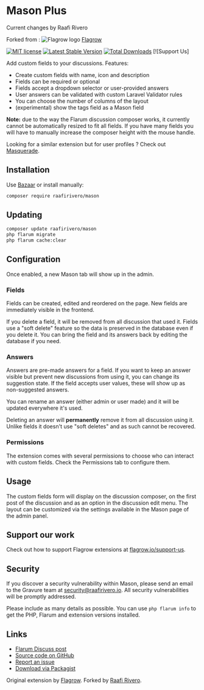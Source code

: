 # Mason Plus 

Current changes by Raafi Rivero

Forked from : ![Flagrow logo](https://avatars0.githubusercontent.com/u/16413865?v=3&s=20) [Flagrow](https://flagrow.io/)

[![MIT license](https://img.shields.io/badge/license-MIT-blue.svg)](https://github.com/raafirivero/mason/blob/master/LICENSE.md) [![Latest Stable Version](https://img.shields.io/packagist/v/raafirivero/mason.svg)](https://packagist.org/packages/raafirivero/mason) [![Total Downloads](https://img.shields.io/packagist/dt/raafirivero/mason.svg)](https://packagist.org/packages/raafirivero/mason) [![Support Us]

Add custom fields to your discussions. Features:

- Create custom fields with name, icon and description
- Fields can be required or optional
- Fields accept a dropdown selector or user-provided answers
- User answers can be validated with custom Laravel Validator rules
- You can choose the number of columns of the layout
- (experimental) show the tags field as a Mason field

**Note:** due to the way the Flarum discussion composer works, it currently cannot be automatically resized to fit all fields. If you have many fields you will have to manually increase the composer height with the mouse handle.

Looking for a similar extension but for user profiles ? Check out [Masquerade](https://github.com/flagrow/masquerade).

## Installation

Use [Bazaar](https://discuss.flarum.org/d/5151-flagrow-bazaar-the-extension-marketplace) or install manually:

```bash
composer require raafirivero/mason
```

## Updating

```bash
composer update raafirivero/mason
php flarum migrate
php flarum cache:clear
```

## Configuration

Once enabled, a new Mason tab will show up in the admin.

### Fields

Fields can be created, edited and reordered on the page.
New fields are immediately visible in the frontend.

If you delete a field, it will be removed from all discussion that used it.
Fields use a "soft delete" feature so the data is preserved in the database even if you delete it.
You can bring the field and its answers back by editing the database if you need.

### Answers

Answers are pre-made answers for a field.
If you want to keep an answer visible but prevent new discussions from using it, you can change its suggestion state.
If the field accepts user values, these will show up as non-suggested answers.

You can rename an answer (either admin or user made) and it will be updated everywhere it's used.

Deleting an answer will **permanently** remove it from all discussion using it.
Unlike fields it doesn't use "soft deletes" and as such cannot be recovered.

### Permissions

The extension comes with several permissions to choose who can interact with custom fields. Check the Permissions tab to configure them.

## Usage

The custom fields form will display on the discussion composer, on the first post of the discussion and as an option in the discussion edit menu.
The layout can be customized via the settings available in the Mason page of the admin panel.

## Support our work

Check out how to support Flagrow extensions at [flagrow.io/support-us](https://flagrow.io/support-us).

## Security

If you discover a security vulnerability within Mason, please send an email to the Gravure team at security@raafirivero.io. All security vulnerabilities will be promptly addressed.

Please include as many details as possible. You can use `php flarum info` to get the PHP, Flarum and extension versions installed.

## Links

- [Flarum Discuss post](https://discuss.flarum.org/d/7028)
- [Source code on GitHub](https://github.com/raafirivero/mason)
- [Report an issue](https://github.com/raafirivero/mason/issues)
- [Download via Packagist](https://packagist.org/packages/raafirivero/mason)

Original extension by [Flagrow](https://flagrow.io/).
Forked by [Raafi Rivero](https://raafirivero.com/).

